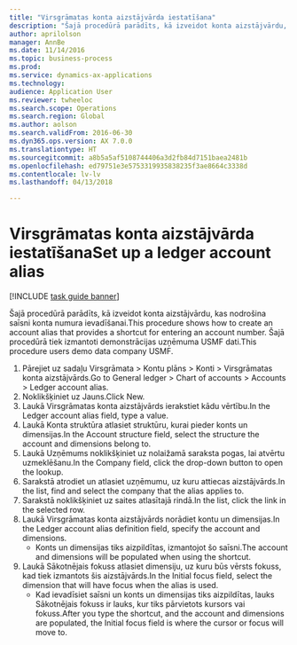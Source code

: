 ```yaml
--- 
title: "Virsgrāmatas konta aizstājvārda iestatīšana"
description: "Šajā procedūrā parādīts, kā izveidot konta aizstājvārdu, kas nodrošina saīsni konta numura ievadīšanai."
author: aprilolson
manager: AnnBe
ms.date: 11/14/2016
ms.topic: business-process
ms.prod: 
ms.service: dynamics-ax-applications
ms.technology: 
audience: Application User
ms.reviewer: twheeloc
ms.search.scope: Operations
ms.search.region: Global
ms.author: aolson
ms.search.validFrom: 2016-06-30
ms.dyn365.ops.version: AX 7.0.0
ms.translationtype: HT
ms.sourcegitcommit: a8b5a5af5108744406a3d2fb84d7151baea2481b
ms.openlocfilehash: ed79751e3e5753319935838235f3ae8664c3338d
ms.contentlocale: lv-lv
ms.lasthandoff: 04/13/2018

---
```

# <a name="set-up-a-ledger-account-alias"></a><span data-ttu-id="69259-103">Virsgrāmatas konta aizstājvārda iestatīšana</span><span class="sxs-lookup"><span data-stu-id="69259-103">Set up a ledger account alias</span></span>

[!INCLUDE [task guide banner](../../includes/task-guide-banner.md)]

<span data-ttu-id="69259-104">Šajā procedūrā parādīts, kā izveidot konta aizstājvārdu, kas nodrošina saīsni konta numura ievadīšanai.</span><span class="sxs-lookup"><span data-stu-id="69259-104">This procedure shows how to create an account alias that provides a shortcut for entering an account number.</span></span> <span data-ttu-id="69259-105">Šajā procedūrā tiek izmantoti demonstrācijas uzņēmuma USMF dati.</span><span class="sxs-lookup"><span data-stu-id="69259-105">This procedure users demo data company USMF.</span></span>

1. <span data-ttu-id="69259-106">Pārejiet uz sadaļu Virsgrāmata > Kontu plāns > Konti > Virsgrāmatas konta aizstājvārds.</span><span class="sxs-lookup"><span data-stu-id="69259-106">Go to General ledger > Chart of accounts > Accounts > Ledger account alias.</span></span>
2. <span data-ttu-id="69259-107">Noklikšķiniet uz Jauns.</span><span class="sxs-lookup"><span data-stu-id="69259-107">Click New.</span></span>
3. <span data-ttu-id="69259-108">Laukā Virsgrāmatas konta aizstājvārds ierakstiet kādu vērtību.</span><span class="sxs-lookup"><span data-stu-id="69259-108">In the Ledger account alias field, type a value.</span></span>
4. <span data-ttu-id="69259-109">Laukā Konta struktūra atlasiet struktūru, kurai pieder konts un dimensijas.</span><span class="sxs-lookup"><span data-stu-id="69259-109">In the Account structure field, select the structure the account and dimensions belong to.</span></span>
5. <span data-ttu-id="69259-110">Laukā Uzņēmums noklikšķiniet uz nolaižamā saraksta pogas, lai atvērtu uzmeklēšanu.</span><span class="sxs-lookup"><span data-stu-id="69259-110">In the Company field, click the drop-down button to open the lookup.</span></span>
6. <span data-ttu-id="69259-111">Sarakstā atrodiet un atlasiet uzņēmumu, uz kuru attiecas aizstājvārds.</span><span class="sxs-lookup"><span data-stu-id="69259-111">In the list, find and select the company that the alias applies to.</span></span>
7. <span data-ttu-id="69259-112">Sarakstā noklikšķiniet uz saites atlasītajā rindā.</span><span class="sxs-lookup"><span data-stu-id="69259-112">In the list, click the link in the selected row.</span></span>
8. <span data-ttu-id="69259-113">Laukā Virsgrāmatas konta aizstājvārds norādiet kontu un dimensijas.</span><span class="sxs-lookup"><span data-stu-id="69259-113">In the Ledger account alias definition field, specify the account and dimensions.</span></span>
    * <span data-ttu-id="69259-114">Konts un dimensijas tiks aizpildītas, izmantojot šo saīsni.</span><span class="sxs-lookup"><span data-stu-id="69259-114">The account and dimensions will be populated when using the shortcut.</span></span>  
9. <span data-ttu-id="69259-115">Laukā Sākotnējais fokuss atlasiet dimensiju, uz kuru būs vērsts fokuss, kad tiek izmantots šis aizstājvārds.</span><span class="sxs-lookup"><span data-stu-id="69259-115">In the Initial focus field, select the dimension that will have focus when the alias is used.</span></span>
    * <span data-ttu-id="69259-116">Kad ievadīsiet saīsni un konts un dimensijas tiks aizpildītas, lauks Sākotnējais fokuss ir lauks, kur tiks pārvietots kursors vai fokuss.</span><span class="sxs-lookup"><span data-stu-id="69259-116">After you type the shortcut, and the account and dimensions are populated, the Initial focus field is where the cursor or focus will move to.</span></span>  


